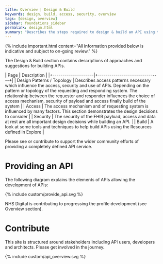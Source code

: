 ```yaml
---
title: Overview | Design & Build 
keywords: design, build, access, security, overview
tags: [design, overview]
sidebar: foundations_sidebar
permalink: design.html
summary: "Describes the steps required to design & build an API using the profiles described in Explore"
---
```


{% include important.html content="All information provided below is indicative and subject to on-going review." %}

The Design & Build section contains descriptions of approaches and suggestions for building APIs.

| Page              |  Description    |
|+---------------------|+--------------------------------+|
| Design Patterns / Topology | Describes access patterns necessary which influence the access, security and use of APIs. Depending on the pattern or topology of the requesting and responding system. The relationship between the requestor and responder influences the choice of access mechanism, security of payload and access finally build of the system |
| Access | The access mechanism and of requesting system is influenced by many factors. This section demonstrates the design decisions to consider | 
| Security | The security of the FHIR payload, access and data at rest are all important design decisions while building an API. | 
| Build | A look at some tools and techniques to help build APIs using the Resources defined in Explore | 

Please see or contribute to support the wider community efforts of providing a completely defined API service.


# Providing an API #

The following diagram explains the elements of APIs allowing the development of APIs:

{% include custom/provide_api.svg %}

NHS Digital is contributing to progressing the profile development (see Overview section).


# Contribute #

This site is structured around stakeholders including API users, developers and architects. Please get involved in the journey.

{% include custom/api_overview.svg %}